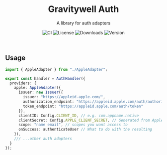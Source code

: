 <h1 align="center">Gravitywell Auth</h1>
<p align="center">A library for auth adapters</p>
<p align="center">
  <img src="https://img.shields.io/github/workflow/status/GravitywellUK/packages/CI/master" alt="CI" />
  <img src="https://img.shields.io/github/license/gravitywelluk/packages" alt="License" />
  <img src="https://img.shields.io/npm/dm/@gravitywelluk/email-generator" alt="Downloads" />
  <img src="https://img.shields.io/npm/v/@gravitywelluk/email-generator" alt="Version" />
</p>
<br />

## Usage
 

```typescript
import { AppleAdapter } from "./AppleAdapter";

export const handler = AuthHandler({
  providers: {
    apple: AppleAdapter({
      issuer: new Issuer({
        issuer: "https://appleid.apple.com/",
        authorization_endpoint: "https://appleid.apple.com/auth/authorize",
        token_endpoint: "https://appleid.apple.com/auth/token"
      }),
      clientID: Config.CLIENT_ID, // e.g. com.appname.native
      clientSecret: Config.APPLE_CLIENT_SECRET, // Generated from Apple certs
      scope: "name email", // scopes you want access to
      onSuccess: authenticateUser // What to do with the resulting 
    }),
    /// ...other auth adapters
  }
});
```